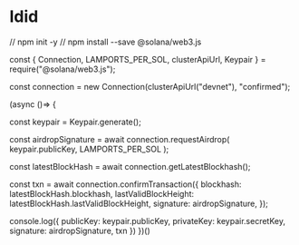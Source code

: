 # Idid
// npm init -y
// npm install --save @solana/web3.js

const { 
  Connection, 
  LAMPORTS_PER_SOL, 
  clusterApiUrl, 
  Keypair
} = require("@solana/web3.js");

const connection = new Connection(clusterApiUrl("devnet"), "confirmed");

(async ()=> {

  const keypair = Keypair.generate();

  const airdropSignature = await connection.requestAirdrop(
    keypair.publicKey,
    LAMPORTS_PER_SOL
  );
  
  const latestBlockHash = await connection.getLatestBlockhash();
  
  const txn = await connection.confirmTransaction({
    blockhash: latestBlockHash.blockhash,
    lastValidBlockHeight: latestBlockHash.lastValidBlockHeight,
    signature: airdropSignature,
  });

  console.log({
    publicKey: keypair.publicKey,
    privateKey: keypair.secretKey,
    signature: airdropSignature,
    txn
  })
})()